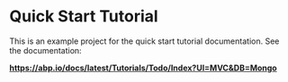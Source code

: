 # Quick Start Tutorial

This is an example project for the quick start tutorial documentation. See the documentation:

**https://abp.io/docs/latest/Tutorials/Todo/Index?UI=MVC&DB=Mongo**